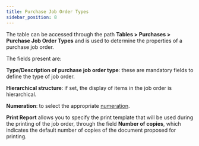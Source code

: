 ```yaml
---
title: Purchase Job Order Types
sidebar_position: 8
---
```


The table can be accessed through the path **Tables > Purchases > Purchase Job Order Types** and is used to determine the properties of a purchase job order.

The fields present are:

**Type/Description of purchase job order type**: these are mandatory fields to define the type of job order.

**Hierarchical structure**: if set, the display of items in the job order is hierarchical.

**Numeration**: to select the appropriate [numeration](/docs/configurations/tables/fluentis-numerations).

**Print Report** allows you to specify the print template that will be used during the printing of the job order, through the field **Number of copies**, which indicates the default number of copies of the document proposed for printing.